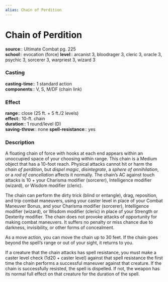 ```yaml
---
alias: Chain of Perdition
---
```


# Chain of Perdition 

**source**:: Ultimate Combat pg. 225  
**school**:: evocation (force)
**level**:: arcanist 3, bloodrager 3, cleric 3, oracle 3, psychic 3, sorcerer 3, warpriest 3, wizard 3

### Casting 

**casting-time**:: 1 standard action  
**components**:: V, S, M/DF (chain link)

### Effect 

**range**:: close (25 ft. + 5 ft./2 levels)  
**effect**:: 10-ft. chain  
**duration**:: 1 round/level (D)  
**saving-throw**:: none
**spell-resistance**:: yes

### Description 

A floating chain of force with hooks at each end appears within an unoccupied space of your choosing within range. This chain is a Medium object that has a 10-foot reach. Physical attacks cannot hit or harm the *chain of perdition*, but *dispel magic*, *disintegrate*, a *sphere of annihilation*, or a *rod of cancellation* affects it normally. The chain’s AC against touch attacks is 10 + your Charisma modifier (sorcerer), Intelligence modifier (wizard), or Wisdom modifier (cleric).  
  
The chain can perform the dirty trick (blind or entangle), drag, reposition, and trip combat maneuvers, using your caster level in place of your Combat Maneuver Bonus, and your Charisma modifier (sorcerer), Intelligence modifier (wizard), or Wisdom modifier (cleric) in place of your Strength or Dexterity modifier. The chain does not provoke attacks of opportunity for making combat maneuvers. It suffers no penalty or miss chance due to darkness, invisibility, or other forms of concealment.  
  
As a move action, you can move the chain up to 30 feet. If the chain goes beyond the spell’s range or out of your sight, it returns to you.  
  
If a creature that the chain attacks has spell resistance, you must make a caster level check (1d20 + caster level) against that spell resistance the first time the chain performs a successful maneuver against that creature. If the chain is successfully resisted, the spell is dispelled. If not, the weapon has its normal full effect on that creature for the duration of the spell.
